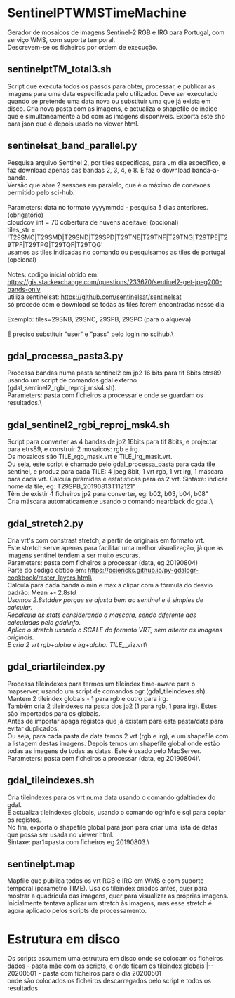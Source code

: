 # SentinelPTWMSTimeMachine
Gerador de mosaicos de imagens Sentinel-2 RGB e IRG para Portugal, com serviço WMS, com suporte temporal.\
Descrevem-se os ficheiros por ordem de execução.

## sentinelptTM_total3.sh
Script que executa todos os passos para obter, processar, e publicar as imagens para uma data especificada pelo utilizador. Deve ser executado quando se pretende uma data nova ou substituir uma que já exista em disco.
Cria nova pasta com as imagens, e actualiza o shapefile de índice que é simultaneamente a bd com as imagens disponíveis. Exporta este shp para json que é depois usado no viewer html.

## sentinelsat_band_parallel.py

Pesquisa arquivo Sentinel 2, por tiles específicas, para um dia específico, e faz download apenas das bandas 2, 3, 4, e 8. E faz o download banda-a-banda.\
Versão que abre 2 sessoes em paralelo, que é o máximo de conexoes permitido pelo sci-hub.\
\
Parameters: data no formato yyyymmdd - pesquisa 5 dias anteriores. (obrigatório)\
            cloudcov_int =  70 cobertura de nuvens aceitavel (opcional)\
            tiles_str = 'T29SMC|T29SMD|T29SND|T29SPD|T29TNE|T29TNF|T29TNG|T29TPE|T29TPF|T29TPG|T29TQF|T29TQG'\
                         usamos as tiles indicadas no comando ou pesquisamos as tiles de portugal (opcional)\
\
Notes: codigo inicial obtido em: https://gis.stackexchange.com/questions/233670/sentinel2-get-jpeg200-bands-only \
        utiliza sentinelsat: https://github.com/sentinelsat/sentinelsat \
        só procede com o download se todas as tiles forem encontradas nesse dia\
\
Exemplo: tiles=29SNB, 29SNC, 29SPB, 29SPC (para o alqueva)\
\
É preciso substituir "user" e "pass" pelo login no scihub.\

## gdal_processa_pasta3.py
Processa bandas numa pasta sentinel2 em jp2 16 bits para tif 8bits etrs89 usando um script de comandos gdal externo (gdal_sentinel2_rgbi_reproj_msk4.sh).\
Parameters: pasta com ficheiros a processar e onde se guardam os resultados.\

## gdal_sentinel2_rgbi_reproj_msk4.sh
Script para converter as 4 bandas de jp2 16bits para tif 8bits, e projectar para etrs89, e construir 2 mosaicos: rgb e irg.\
Os mosaicos são TILE_rgb_mask.vrt e TILE_irg_mask.vrt.\
Ou seja, este script é chamado pelo gdal_processa_pasta para cada tile sentinel, e produz para cada TILE: 4 jpeg 8bit, 1 vrt rgb, 1 vrt irg, 1 máscara para cada vrt. Calcula pirâmides e estatísticas para os 2 vrt.
Sintaxe: indicar nome da tile, eg: T29SPB_20190813T112121"\
Têm de existir 4 ficheiros jp2 para converter, eg: b02, b03, b04, b08"\
Cria máscara automaticamente usando o comando nearblack do gdal.\

## gdal_stretch2.py
Cria vrt's com constrast stretch, a partir de originais em formato vrt.\
Este stretch serve apenas para facilitar uma melhor visualização, já que as imagens sentinel tendem a ser muito escuras.\
Parameters: pasta com ficheiros a processar (data, eg 20190804)\
Parte do código obtido em: https://pcjericks.github.io/py-gdalogr-cookbook/raster_layers.html\
\
Calcula para cada banda o min e max a clipar com a fórmula do desvio padrão: Mean +- 2.8*std\
Usamos 2.8stddev porque se ajusta bem ao sentinel e é simples de calcular.\
Recalcula as stats considerando a mascara, sendo diferente das calculadas pelo gdalinfo.\
Aplica o stretch usando o SCALE do formato VRT, sem alterar as imagens originais.\
E cria 2 vrt rgb+alpha e irg+alpha: TILE_*_viz.vrt\

## gdal_criartileindex.py
Processa tileindexes para termos um tileindex time-aware para o mapserver, usando um script de comandos ogr (gdal_tileindexes.sh).\
Mantem 2 tileindex globais - 1 para rgb e outro para irg.\
Também cria 2 tileindexes na pasta dos jp2 (1 para rgb, 1 para irg). Estes são importados para os globais.\
Antes de importar apaga registos que já existam para esta pasta/data para evitar duplicados.\
Ou seja, para cada pasta de data temos 2 vrt (rgb e irg), e um shapefile com a listagem destas imagens.
Depois temos um shapefile global onde estão todas as imagens de todas as datas. Este é usado pelo MapServer.\
Parameters: pasta com ficheiros a processar (data, eg 20190804)\

## gdal_tileindexes.sh
Cria tileindexes para os vrt numa data usando o comando gdaltindex do gdal.\
E actualiza tileindexes globais, usando o comando ogrinfo e sql para copiar os registos.\
No fim, exporta o shapefile global para json para criar uma lista de datas que possa ser usada no viewer html.\
Sintaxe: par1=pasta com ficheiros eg 20190803.\

## sentinelpt.map
Mapfile que publica todos os vrt RGB e IRG em WMS e com suporte temporal (parametro TIME).
Usa os tileindex criados antes, quer para mostrar a quadrícula das imagens, quer para visualizar as próprias imagens.
Inicialmente tentava aplicar um stretch às imagens, mas esse stretch é agora aplicado pelos scripts de processamento.

# Estrutura em disco
Os scripts assumem uma estrutura em disco onde se colocam os ficheiros.
dados - pasta mãe com os scripts, e onde ficam os tileindex globais
    |-- 20200501 - pasta com ficheiros para o dia 20200501\
                   onde são colocados os ficheiros descarregados pelo script e todos os resultados

